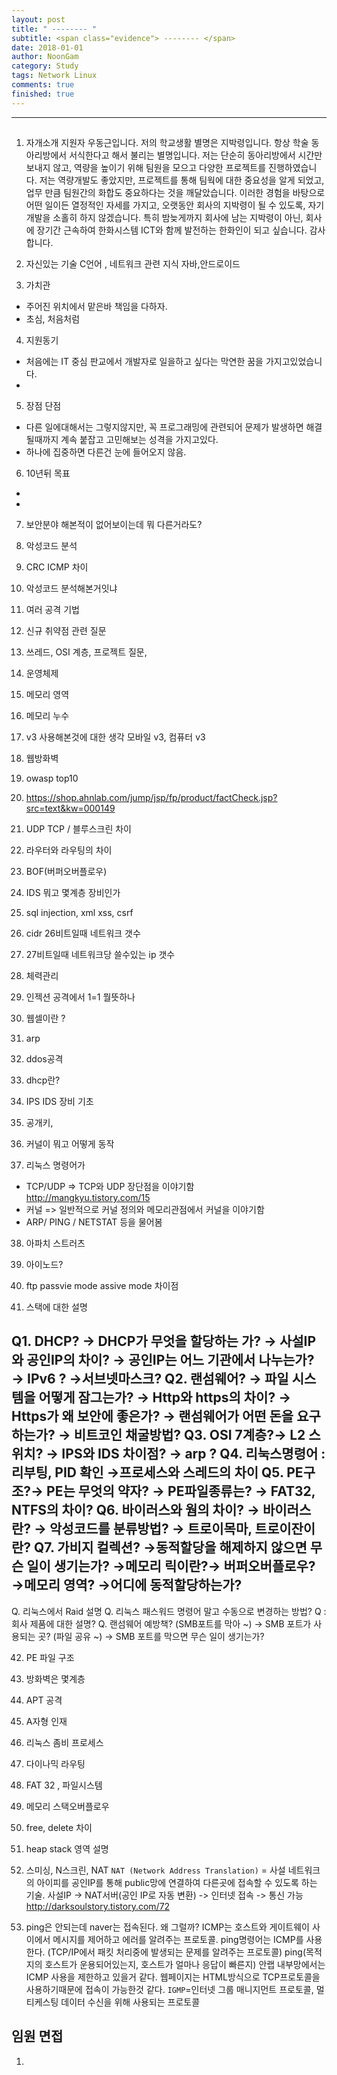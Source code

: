 ```yaml
---
layout: post
title: " -------- "
subtitle: <span class="evidence"> -------- </span>
date: 2018-01-01
author: NoonGam
category: Study
tags: Network Linux
comments: true
finished: true
---
```


---

##


1. 자개소개
지원자 우동근입니다. 저의 학교생활 별명은 지박령입니다.
항상 학술 동아리방에서 서식한다고 해서 불리는 별명입니다. 저는 단순히 동아리방에서 시간만 보내지 않고, 역량을 높이기 위해 팀원을 모으고 다양한 프로젝트를 진행하였습니다.
저는 역량개발도 좋았지만, 프로젝트를 통해 팀웍에 대한 중요성을 알게 되었고, 업무 만큼 팀원간의 화합도 중요하다는 것을 깨달았습니다.
이러한 경험을 바탕으로 어떤 일이든 열정적인 자세를 가지고, 오랫동안 회사의 지박령이 될 수 있도록, 자기개발을 소홀히 하지 않겠습니다.
특히 밤늦게까지 회사에 남는 지박령이 아닌, 회사에 장기간 근속하여 한화시스템 ICT와 함께 발전하는 한화인이 되고 싶습니다. 감사합니다.


2. 자신있는 기술
C언어 , 네트워크 관련 지식
자바,안드로이드



3. 가치관
- 주어진 위치에서 맡은바 책임을 다하자.
- 초심, 처음처럼

4. 지원동기
- 처음에는 IT 중심 판교에서 개발자로 일을하고 싶다는 막연한 꿈을 가지고있었습니다.
-

5. 장점 단점
- 다른 일에대해서는 그렇지않지만, 꼭 프로그래밍에 관련되어 문제가 발생하면 해결될때까지 계속 붙잡고 고민해보는 성격을 가지고있다.
- 하나에 집중하면 다른건 눈에 들어오지 않음.

6. 10년뒤 목표
-
-

7. 보안분야 해본적이 없어보이는데 뭐 다른거라도?

8. 악성코드 분석

9. CRC ICMP 차이

10. 악성코드 분석해본거잇냐

11. 여러 공격 기법

12. 신규 취약점 관련 질문

13. 쓰레드, OSI 계층, 프로젝트 질문,

14. 운영체제

15. 메모리 영역

16. 메모리 누수

17. v3 사용해본것에 대한 생각
모바일 v3, 컴퓨터 v3

18. 웹방화벽

19. owasp top10

20. https://shop.ahnlab.com/jump/jsp/fp/product/factCheck.jsp?src=text&kw=000149

21. UDP TCP / 블루스크린 차이

22. 라우터와 라우팅의 차이

23. BOF(버퍼오버플로우)

24. IDS 뭐고 몇계층 장비인가

25. sql injection, xml xss, csrf

26. cidr 26비트일때 네트워크 갯수

27. 27비트일때 네트워크당 쓸수있는 ip 갯수

28. 체력관리

29. 인젝션 공격에서 1=1 뭘뜻하나

30. 웹셀이란 ?

31. arp

32. ddos공격

33. dhcp란?

34. IPS IDS 장비 기초

35. 공개키,

36. 커널이 뭐고 어떻게 동작

37. 리눅스 명령어가
- TCP/UDP => TCP와 UDP 장단점을 이야기함  
http://mangkyu.tistory.com/15
- 커널 => 일반적으로 커널 정의와 메모리관점에서 커널을 이야기함
- ARP/ PING / NETSTAT 등을 물어봄

38. 아파치 스트러츠

39. 아이노드?

40. ftp passvie mode assive mode 차이점

41. 스택에 대한 설명


Q1. DHCP? → DHCP가 무엇을 할당하는 가? → 사설IP와 공인IP의 차이? → 공인IP는 어느 기관에서 나누는가? → IPv6 ? →서브넷마스크?
Q2. 랜섬웨어? → 파일 시스템을 어떻게 잠그는가? → Http와 https의 차이? → Https가 왜 보안에 좋은가? → 랜섬웨어가 어떤 돈을 요구하는가? → 비트코인 채굴방법?
Q3. OSI 7계층?→ L2 스위치? → IPS와 IDS 차이점? → arp ?
Q4. 리눅스명령어 : 리부팅, PID 확인 →프로세스와 스레드의 차이
Q5. PE구조?→ PE는 무엇의 약자? → PE파일종류는? → FAT32, NTFS의 차이?
Q6. 바이러스와 웜의 차이? → 바이러스란? → 악성코드를 분류방법? → 트로이목마, 트로이잔이란?
Q7. 가비지 컬렉션? →동적할당을 해제하지 않으면 무슨 일이 생기는가? →메모리 릭이란?→ 버퍼오버플로우? →메모리 영역? →어디에 동적할당하는가?
-----
Q. 리눅스에서 Raid 설명
Q. 리눅스 패스워드 명령어 말고 수동으로 변경하는 방법?
Q : 회사 제품에 대한 설명?
Q. 랜섬웨어 예방책? (SMB포트를 막아 ~) → SMB 포트가 사용되는 곳? (파일 공유 ~) → SMB 포트를 막으면 무슨 일이 생기는가?


42. PE 파일 구조

43. 방화벽은 몇계층

44. APT 공격

45. A자형 인재

46. 리눅스 좀비 프로세스

47. 다이나믹 라우팅

48. FAT 32 , 파일시스템

49. 메모리 스택오버플로우

50. free, delete 차이

51. heap stack 영역 설명

52. 스미싱, N스크린, NAT
`NAT (Network Address Translation)` = 사설 네트워크의 아이피를 공인IP를 통해 public망에 연결하여 다른곳에 접속할 수 있도록 하는 기술.
사설IP -> NAT서버(공인 IP로 자동 변환) -> 인터넷 접속 -> 통신 가능
http://darksoulstory.tistory.com/72

53. ping은 안되는데 naver는 접속된다. 왜 그럴까?
ICMP는 호스트와 게이트웨이 사이에서 메시지를 제어하고 에러를 알려주는 프로토콜. ping명령어는 ICMP를 사용한다.
(TCP/IP에서 패킷 처리중에 발생되는 문제를 알려주는 프로토콜)
ping(목적지의 호스트가 운용되어있는지, 호스트가 얼마나 응답이 빠른지)
안랩 내부망에서는 ICMP 사용을 제한하고 있을거 같다. 웹페이지는 HTML방식으로 TCP프로토콜을 사용하기때문에 접속이 가능한것 같다.
`IGMP`=인터넷 그룹 매니지먼트 프로토콜, 멀티케스팅 데이터 수신을 위해 사용되는 프로토콜


## 임원 면접

1.
